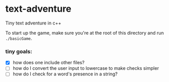 # text-adventure
Tiny text adventure in c++

To start up the game, make sure you're at the root of this directory and run `./basicGame`.

### tiny goals:
- [x] how does one include other files?
- [ ] how do I convert the user input to lowercase to make checks simpler
- [ ] how do I check for a word's presence in a string?
